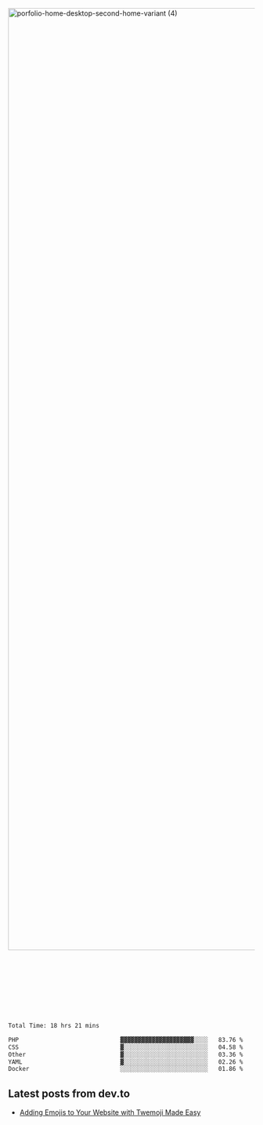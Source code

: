 <img width="1920" alt="porfolio-home-desktop-second-home-variant (4)" src="https://user-images.githubusercontent.com/44812120/231556360-1ee1d327-1a45-4bda-a93d-dd32a34149e4.png">
 
 
 
 
 
 <br><br><br><br><br><br><br>
<!--START_SECTION:waka-->

```txt
Total Time: 18 hrs 21 mins

PHP                             ▓▓▓▓▓▓▓▓▓▓▓▓▓▓▓▓▓▓▓▓▓░░░░   83.76 %
CSS                             ▓░░░░░░░░░░░░░░░░░░░░░░░░   04.58 %
Other                           ▓░░░░░░░░░░░░░░░░░░░░░░░░   03.36 %
YAML                            ▓░░░░░░░░░░░░░░░░░░░░░░░░   02.26 %
Docker                          ░░░░░░░░░░░░░░░░░░░░░░░░░   01.86 %
```

<!--END_SECTION:waka-->

## Latest posts from dev.to
<!-- MEDIUM-STORY-LIST:START -->
- [Adding Emojis to Your Website with Twemoji Made Easy](https://dev.to/danielsebesta/adding-emojis-to-your-website-with-twemoji-made-easy-mc8)
<!-- MEDIUM-STORY-LIST:END -->

